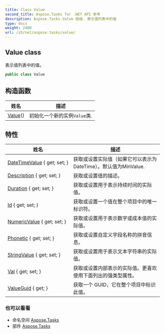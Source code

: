 ```yaml
---
title: Class Value
second_title: Aspose.Tasks for .NET API 参考
description: Aspose.Tasks.Value 班级. 表示值列表中的值
type: docs
weight: 2480
url: /zh/net/aspose.tasks/value/
---
```

## Value class

表示值列表中的值。

```csharp
public class Value
```

## 构造函数

| 姓名 | 描述 |
| --- | --- |
| [Value](value/)() | 初始化一个新的实例`Value`类. |

## 特性

| 姓名 | 描述 |
| --- | --- |
| [DateTimeValue](../../aspose.tasks/value/datetimevalue/) { get; set; } | 获取或设置实际值（如果它可以表示为 DateTime）。默认值为MinValue. |
| [Description](../../aspose.tasks/value/description/) { get; set; } | 获取或设置值的描述。 |
| [Duration](../../aspose.tasks/value/duration/) { get; set; } | 获取或设置用于表示持续时间的实际值。 |
| [Id](../../aspose.tasks/value/id/) { get; set; } | 获取或设置一个值在整个项目中的唯一标识符。 |
| [NumericValue](../../aspose.tasks/value/numericvalue/) { get; set; } | 获取或设置用于表示数字或成本值的实际值。 |
| [Phonetic](../../aspose.tasks/value/phonetic/) { get; set; } | 获取或设置自定义字段名称的拼音信息。 |
| [StringValue](../../aspose.tasks/value/stringvalue/) { get; set; } | 获取或设置用于表示文本字符串的实际值。 |
| [Val](../../aspose.tasks/value/val/) { get; set; } | 获取或设置内部表示的实际值。更喜欢使用下面列出的强类型属性。 |
| [ValueGuid](../../aspose.tasks/value/valueguid/) { get; } | 获取一个 GUID，它在整个项目中标识此值。 |

### 也可以看看

* 命名空间 [Aspose.Tasks](../../aspose.tasks/)
* 部件 [Aspose.Tasks](../../)


